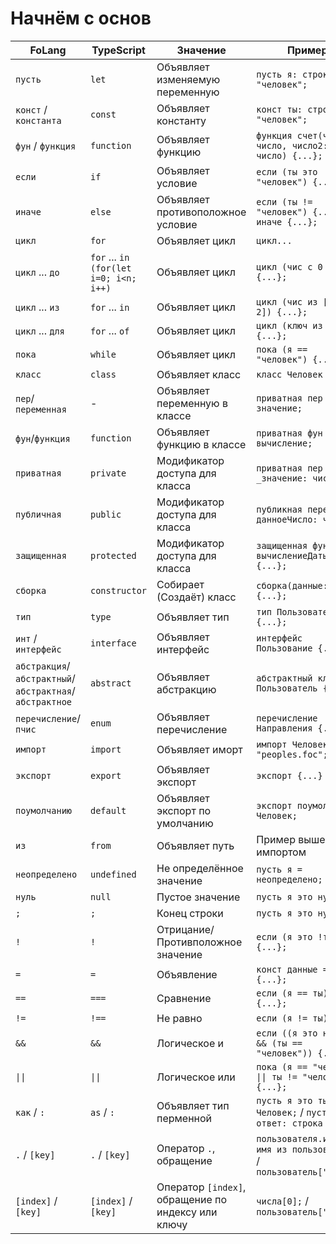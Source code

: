 # Начнём с основ

| FoLang               | TypeScript                  | Значение                            | Пример
|----------------------|-----------------------------|-------------------------------------|-------------------------------------|
| `пусть`                | `let`                         | Объявляет изменяемую переменную     | `пусть я: строка = "человек";` |
| `конст` / `константа`                | `const`                       | Объявляет константу                 | `конст ты: строка = "человек";` |
| `фун` / `функция`        | `function`                    | Объявляет функцию                 | `функция счет(число1: число, число2: число) {...};` |
| `если`                 | `if`                          | Объявляет условие                   | `если (ты это "человек") {...};` |
| `иначе`                | `else`                        | Объявляет противоположное условие   | `если (ты != "человек") {...} иначе {...};` |
| `цикл`                 | `for`                         | Объявляет цикл                      | `цикл...` |
| `цикл` ... `до`          | `for` ... `in` `(for(let i=0; i<n; i++)`                  | Объявляет цикл                  | `цикл (чис с 0 до 5) {...};` |
| `цикл` ... `из`          | `for` ... `in`                  | Объявляет цикл                  | `цикл (чис из [0, 1, 2]) {...};` |
| `цикл` ... `для`         | `for` ... `of`                  | Объявляет цикл                  | `цикл (ключ из {...}) {...};` |
| `пока`                 | `while`                       | Объявляет цикл                      | `пока (я == "человек") {...};` |
| `класс`                | `class`                       | Объявляет класс                     | `класс Человек {...};` |
| `пер`/`переменная`            | -                      | Объявляет переменную в классе      | `приватная пер значение;` |
| `фун`/`функция`            | `function`                      | Объявляет функцию в классе      | `приватная фун вычисление;` |
| `приватная`            | `private`                     | Модификатор доступа для класса      | `приватная пер _значение: число;` |
| `публичная`            | `public`                      | Модификатор доступа для класса      | `публикная переменная данноеЧисло: число;` |
| `защищенная`           | `protected`                   | Модификатор доступа для класса      | `защищенная функция вычислениеДаты() {...};` |
| `сборка`       | `constructor`                 | Собирает (Создаёт) класс                    | `сборка(данные: Тип) {...};` |
| `тип`                  | `type`                        | Объявляет тип                       | `тип Пользователь = {...};` |
| `инт` / `интерфейс`            | `interface`                   | Объявляет интерфейс                 | `интерфейс Пользование {...};` |
| `абстракция`/`абстрактный`/`абстрактная`/`абстрактное`           | `abstract`                    | Объявляет абстракцию                | `абстрактный класс Пользователь {...};` |
| `перечисление`/`пчис`    | `enum`                        | Объявляет перечисление            | `перечисление Направления {...};` |
| `импорт`               | `import`                      | Объявляет иморт                     | `импорт Человек из "peoples.foc";` |
| `экспорт`              | `export`                      | Объявляет экспорт                   | `экспорт {...}` |
| `поумолчанию`              | `default`                      | Объявляет экспорт по умолчанию                   | `экспорт поумолчанию Человек;` |
| `из`                   | `from`                        | Объявляет путь                      | Пример выше с импортом |
| `неопределено`             | `undefined`                          | Не определённое значение                       | `пусть я = неопределено;` |
| `нуль`             | `null`                          | Пустое значение                       | `пусть я это нуль;` |
| `;`             | `;`                          | Конец строки                        | `пусть я это нуль;` |
| `!`             | `!`                          | Отрицание/Противположное значение                        | `если (я это !ты) {...};` |
| `=`             | `=`                          | Объявление                        | `конст данные = {...};` |
| `==`             | `===`                          | Сравнение                        | `если (я == ты) {...};` |
| `!=`             | `!==`                          | Не равно                        | `если (я != ты)` |
| `&&`            | `&&`                          | Логическое и                        | `если ((я это не ты) && (ты == "человек")) {...};` |
| `\|\|`         | `\|\|`                          | Логическое или                    | `пока (я == "человек" \|\| ты != "человек") {...};` |
| `как` / `:`              | `as` / `:`                      | Объявляет тип перменной         | `пусть я это ты как Человек;` / `пусть ответ: строка = "Да"` |
| `.` / `[key]`             | `.` / `[key]`                     | Оператор `.`, обращение        | `пользователя.имя;` / `имя из пользователь;` / `пользователь["имя"];` |
| `[index]` / `[key]` | `[index]` / `[key]` | Оператор `[index]`, обращение по индексу или ключу | `числа[0];` / `пользователь["имя"];` |